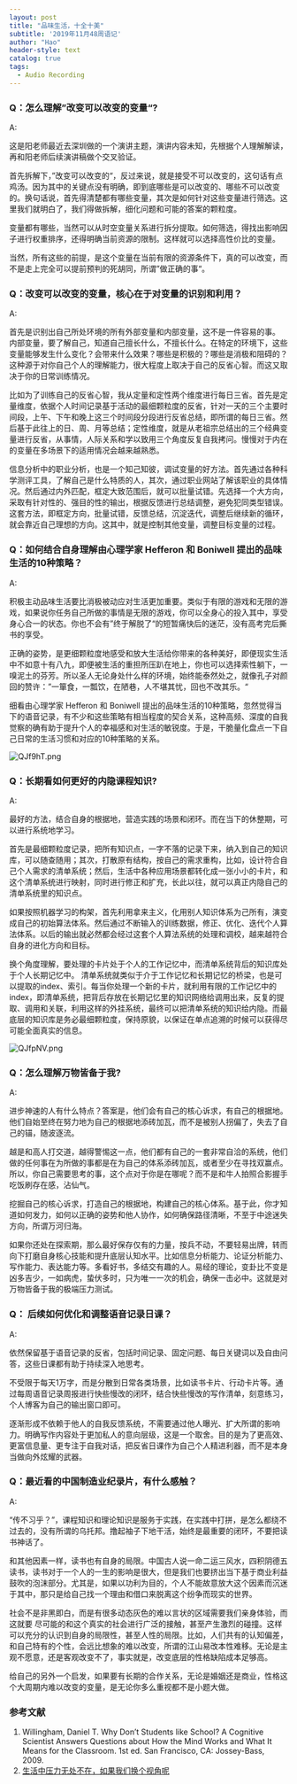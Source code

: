 ```yaml
---
layout: post
title: "品味生活，十全十美"
subtitle: '2019年11月48周语记'
author: "Hao"
header-style: text
catalog: true
tags:
  - Audio Recording
---
```




### **Q：怎么理解”改变可以改变的变量“?**

A:

这是阳老师最近去深圳做的一个演讲主题，演讲内容未知，先根据个人理解解读，再和阳老师后续演讲稿做个交叉验证。

首先拆解下，”改变可以改变的“，反过来说，就是接受不可以改变的，这句话有点鸡汤。因为其中的关键点没有明确，即到底哪些是可以改变的、哪些不可以改变的。换句话说，首先得清楚都有哪些变量，其次是如何针对这些变量进行筛选。这里我们就明白了，我们得做拆解，细化问题和可能的答案的颗粒度。

变量都有哪些，当然可以从时空变量关系进行拆分提取。如何筛选，得找出影响因子进行权重排序，还得明确当前资源的限制。这样就可以选择高性价比的变量。

当然，所有这些的前提，是这个变量在当前有限的资源条件下，真的可以改变，而不是走上完全可以提前预判的死胡同，所谓”做正确的事“。



### **Q：改变可以改变的变量，核心在于对变量的识别和利用？**

A:

首先是识别出自己所处环境的所有外部变量和内部变量，这不是一件容易的事。
内部变量，要了解自己，知道自己擅长什么，不擅长什么。在特定的环境下，这些变量能够发生什么变化？会带来什么效果？哪些是积极的？哪些是消极和阻碍的？这种源于对你自己个人的理解能力，很大程度上取决于自己的反省心智。而这又取决于你的日常训练情况。

比如为了训练自己的反省心智，我从定量和定性两个维度进行每日三省。首先是定量维度，依据个人时间记录基于活动的最细颗粒度的反省，针对一天的三个主要时间段，上午、下午和晚上这三个时间段分段进行反省总结，即所谓的每日三省。然后基于此往上的日、周、月等总结；定性维度，就是从老祖宗总结出的三个经典变量进行反省，从事情，人际关系和学以致用三个角度反复自我拷问。慢慢对于内在的变量在多场景下的适用情况会越来越熟悉。

信息分析中的职业分析，也是一个知己知彼，调试变量的好方法。首先通过各种科学测评工具，了解自己是什么特质的人，其次，通过职业网站了解该职业的具体情况。然后通过内外匹配，框定大致范围后，就可以批量试错。先选择一个大方向，采取有针对性的、强目的性的输出，根据反馈进行总结调整，避免犯同类型错误。这套方法，即框定方向，批量试错，反馈总结，沉淀迭代，调整后继续新的循环，就会靠近自己理想的方向。这其中，就是控制其他变量，调整目标变量的过程。



### Q：如何结合自身理解由心理学家 Hefferon 和 Boniwell 提出的品味生活的10种策略？

A:

积极主动品味生活要比消极被动应对生活更加重要。类似于有限的游戏和无限的游戏，如果说你任务自己所做的事情是无限的游戏，你可以全身心的投入其中，享受身心合一的状态。你也不会有”终于解脱了“的短暂痛快后的迷茫，没有高考完后撕书的享受。

正确的姿势，是更细颗粒度地感受和放大生活给你带来的各种美好，即便现实生活中不如意十有八九，即便被生活的重担所压趴在地上，你也可以选择索性躺下，一嗅泥土的芬芳。所以圣人无论身处什么样的环境，始终能泰然处之，就像孔子对颜回的赞许：”一箪食，一瓢饮，在陋巷，人不堪其忧，回也不改其乐。“

细看由心理学家 Hefferon 和 Boniwell 提出的品味生活的10种策略，忽然觉得当下的语音记录，有不少和这些策略有相当程度的契合关系，这种高频、深度的自我觉察的确有助于提升个人的幸福感和对生活的敏锐度。于是，干脆量化盘点一下自己日常的生活习惯和对应的10种策略的关系。

![QJf9hT.png](https://s2.ax1x.com/2019/12/06/QJf9hT.png)



### Q：长期看如何更好的内隐课程知识?

A:

最好的方法，结合自身的根据地，营造实践的场景和闭环。而在当下的休整期，可以进行系统地学习。

首先是最细颗粒度记录，把所有知识点，一字不落的记录下来，纳入到自己的知识库，可以随查随用；其次，打散原有结构，按自己的需求重构，比如，设计符合自己个人需求的清单系统；然后，生活中各种应用场景都转化成一张小小的卡片，和这个清单系统进行映射，同时进行修正和扩充，长此以往，就可以真正内隐自己的清单系统里的知识点。

如果按照机器学习的构架，首先利用拿来主义，化用别人知识体系为己所有，演变成自己的初始算法体系。然后通过不断输入的训练数据，修正、优化、迭代个人算法体系。以后的输出就必然都会经过这套个人算法系统的处理和调校，越来越符合自身的进化方向和目标。

换个角度理解，要处理的卡片处于个人的工作记忆中，而清单系统背后的知识库处于个人长期记忆中。 清单系统就类似于介于工作记忆和长期记忆的桥梁，也是可以提取的index、索引。每当你处理一个新的卡片，就利用有限的工作记忆中的index，即清单系统，把背后存放在长期记忆里的知识网络给调用出来，反复的提取、调用和关联，利用这样的外挂系统，最终可以把清单系统的知识给内隐。而最底层的知识库是务必最细颗粒度，保持原貌，以保证在单点追溯的时候可以获得尽可能全面真实的信息。

![QJfpNV.png](https://s2.ax1x.com/2019/12/06/QJfpNV.png)



### **Q：怎么理解万物皆备于我?**

A:

进步神速的人有什么特点？答案是，他们会有自己的核心诉求，有自己的根据地。他们自始至终在努力地为自己的根据地添砖加瓦，而不是被别人拐偏了，失去了自己的锚，随波逐流。

越是和高人打交道，越得警惕这一点，他们都有自己的一套非常自洽的系统，他们做的任何事在为所做的事都是在为自己的体系添砖加瓦，或者至少在寻找双赢点。所以，你自己需要思考的事，这个点对于你是在哪呢？而不是和牛人拍照合影握手吃饭刷存在感，沾仙气。

挖掘自己的核心诉求，打造自己的根据地，构建自己的核心体系。基于此，你才知道如何发力，如何以正确的姿势和他人协作，如何确保路径清晰，不至于中途迷失方向，所谓万河归海。

如果你还处在探索期，那么最好保存仅有的力量，按兵不动，不要轻易出牌，转而向下打磨自身核心技能和提升底层认知水平。比如信息分析能力、论证分析能力、写作能力、表达能力等。多看好书，多结交有趣的人。易经的理论，变卦比不变是凶多吉少，一如病虎，蛰伏多时，只为唯一一次的机会，确保一击必中。这就是对万物皆备于我的极端压力测试。



### **Q： 后续如何优化和调整语音记录日课？**

A:

依然保留基于语音记录的反省，包括时间记录、固定问题、每日关键词以及自由问答，这些日课都有助于持续深入地思考。

不受限于每天1万字，而是分散到日常各类场景，比如读书卡片、行动卡片等。通过每周语音记录周报进行快些慢改的闭环，结合快些慢改的写作清单，刻意练习，个人博客为自己的输出窗口即可。

逐渐形成不依赖于他人的自我反馈系统，不需要通过他人曝光、扩大所谓的影响力。明确写作内容处于更加私人的意向层级，这是一个取舍。目的是为了更高效、更富信息量、更专注于自我对话，把反省日课作为自己个人精进利器，而不是本身当做向外炫耀的武器。



### **Q：最近看的中国制造业纪录片，有什么感触？**

A:

“传不习乎？”，课程知识和理论知识是服务于实践，在实践中打拼，是怎么都绕不过去的，没有所谓的乌托邦。撸起袖子下地干活，始终是最重要的闭环，不要把读书神话了。

和其他因素一样，读书也有自身的局限。中国古人说一命二运三风水，四积阴德五读书，读书对于一个人的一生的影响是很大，但是我们也要挤出当下基于商业利益鼓吹的泡沫部分。尤其是，如果以功利为目的，个人不能故意放大这个因素而沉迷于其中，那只是给自己找一个理由和借口来脱离这个纷争而现实的世界。

社会不是非黑即白，而是有很多动态灰色的难以言状的区域需要我们亲身体验，而这就要
尽可能的和这个真实的社会进行广泛的接触，甚至产生激烈的碰撞。这样可以充分的认识到自身的局限性，甚至人性的局限。比如，人们共有的认知偏差，和自己特有的个性，会远比想象的难以改变，所谓的江山易改本性难移。无论是主观不愿意，还是客观改变不了，事实就是，改变底层的性格缺陷成本足够高。

给自己的另外一个启发，如果要有长期的合作关系，无论是婚姻还是商业，性格这个大周期内难以改变的变量，是无论你多么重视都不是小题大做。



### 参考文献

1. Willingham, Daniel T. Why Don’t Students like School? A Cognitive Scientist Answers Questions about How the Mind Works and What It Means for the Classroom. 1st ed. San Francisco, CA: Jossey-Bass, 2009.
2. [生活中压力无处不在，如果我们换个视角呢](https://mp.weixin.qq.com/s?__biz=MzA3MzM0MjUyMQ==&mid=2652150927&idx=1&sn=ee7e99c45fa0bb7945eb4af52783ef86&chksm=84f0b7d9b3873ecf2d31c98796b3b3a6ebd66d33ba22be66b7b21918b97edc44442c1b6c072d&scene=27#wechat_redirect)